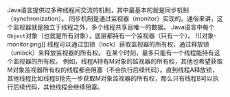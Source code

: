 Java语言提供过多种线程间交流的机制，其中最基本的就是同步机制（synchronization）。
同步机制是通过监视器（monitor）实现的。通俗来讲，这个监视器就是独立于线程之外，多个线程共享且唯一的数据。
Java语言中每个`Object`对象（也就是所有对象），底层都持有一个监视器（只有一个）。
![[对象-monitor.png]]
线程可以通过加锁（lock）获取监视器的所有权，通过释放锁（unlock）来释放监视器的所有权。
在某个时刻，最多只能有一个线程能持有这个监视器的所有权。
例如，线程A持有M对象的监视器的所有权，其他也希望获取M对象监视器所有权的线程都会阻塞（不会执行后续代码）。直到线程A释放锁，其他线程比如线程B抢先一步获取M对象监视器的所有权，那么只有线程B可以执行后续代码，其他线程会继续阻塞。